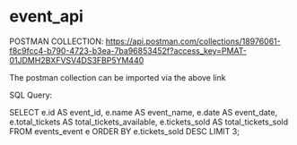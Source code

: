 # event_api

POSTMAN COLLECTION: https://api.postman.com/collections/18976061-f8c9fcc4-b790-4723-b3ea-7ba96853452f?access_key=PMAT-01JDMH2BXFVSV4DS3FBP5YM440

The postman collection can be imported via the above link

SQL Query:

SELECT 
    e.id AS event_id,
    e.name AS event_name,
    e.date AS event_date,
    e.total_tickets AS total_tickets_available,
    e.tickets_sold AS total_tickets_sold
FROM 
    events_event e
ORDER BY 
    e.tickets_sold DESC
LIMIT 3;

